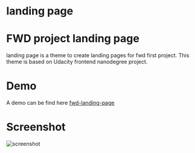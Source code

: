# landing page


# FWD project landing page

landing page is a theme  to create landing pages for fwd first project. This theme is based on Udacity frontend nanodegree project.

# Demo
A demo can be find here [fwd-landing-page](https://el-hatem.github.io/landing-page/)

# Screenshot
![screenshot](https://i.ibb.co/xj7BbBB/7267313-133118eea579dcb9a0144a4f7d4591f3.png)
